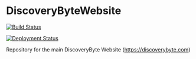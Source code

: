 # DiscoveryByteWebsite

[![Build Status](https://dev.azure.com/discoverybyte/Discovery%20Byte%20Website/_apis/build/status/BrandonBrazington.DiscoveryByteWebsite?branchName=master)](https://dev.azure.com/discoverybyte/Discovery%20Byte%20Website/_build/latest?definitionId=8&branchName=master)

[![Deployment Status](https://vsrm.dev.azure.com/discoverybyte/_apis/public/Release/badge/e66ca720-9ef6-4d44-8210-099388ff01e8/2/2)](https://vsrm.dev.azure.com/discoverybyte/_apis/public/Release/badge/e66ca720-9ef6-4d44-8210-099388ff01e8/2/2)

Repository for the main DiscoveryByte Website (https://discoverybyte.com)
